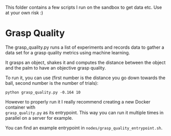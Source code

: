 This folder contains a few scripts I run on the sandbox to get data etc. Use at your own risk :)

# Grasp Quality
The grasp_quality.py runs a list of experiments and records data 
to gather a data set for a grasp quality metrics using machine learning.

It grasps an object, shakes it and computes the distance between the object and
the palm to have an objective grasp quality.

To run it, you can use (first number is the distance you go down towards the ball, second number is the number of trials): 

```
python grasp_quality.py -0.164 10
```

However to properly run it I really recommend creating a new Docker container with  
`grasp_quality.py` as its entrypoint. This way you can run it multiple times in 
parallel on a server for example. 

You can find an example entrypoint in `nodes/grasp_quality_entrypoint.sh`.